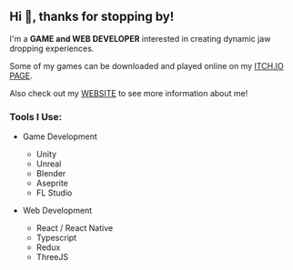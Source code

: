 ## Hi 👋, thanks for stopping by!

I'm a **GAME and WEB DEVELOPER** interested in creating dynamic jaw dropping experiences.

Some of my games can be downloaded and played online on my [ITCH.IO PAGE](https://guigs10mil.itch.io).

Also check out my [WEBSITE](https://guigs10mil.github.io/portfolio) to see more information about me!

### Tools I Use:
- Game Development
  - Unity
  - Unreal
  - Blender
  - Aseprite
  - FL Studio

- Web Development
  - React / React Native
  - Typescript
  - Redux
  - ThreeJS
